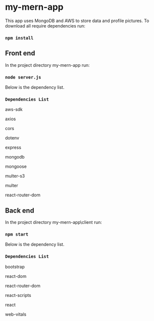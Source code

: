# my-mern-app
This app uses MongoDB and AWS to store data and profile pictures.
To download all require dependencies run:
### `npm install`

## Front end
In the project directory my-mern-app run:
### `node server.js`
Below is the dependency list.
### `Dependencies List`
aws-sdk

axios

cors

dotenv

express

mongodb

mongoose

multer-s3

multer

react-router-dom

## Back end
In the project directory my-mern-app\client run:

### `npm start`

Below is the dependency list.
### `Dependencies List`

bootstrap

react-dom

react-router-dom

react-scripts

react

web-vitals